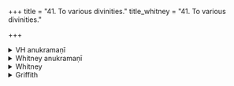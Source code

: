 +++
title = "41. To various divinities."
title_whitney = "41. To various divinities."

+++

<details><summary>VH anukramaṇī</summary>

दीर्घायुःप्राप्तिः।  
१-३ ब्रह्म।१ चन्द्रमाः, २ सरस्वती, ३ दैव्या ऋषयः। १ भुरिक्, २ अनुष्टुप्, ३ त्रिष्टुप्।
</details>

<details><summary>Whitney anukramaṇī</summary>

[Brahman.—bahudāivatam uta cāndramasam. ānuṣṭubham: 1. bhurij; 3. triṣṭubh.]
</details>



<details><summary>Whitney</summary>

### Comment
Not found in Pāipp., nor, so far as observed, in any other text. Used by Kāuś. (54. 11), with ii. 15, in the godāna ceremony, as the youth is made to eat a properly cooked dish of big rice (mahāvrīhi).


### Translations
Translated: Florenz, 301 or 53; Griffith, i. 266.
</details>

<details><summary>Griffith</summary>

A prayer for protection, long life, and various blessings
</details>
